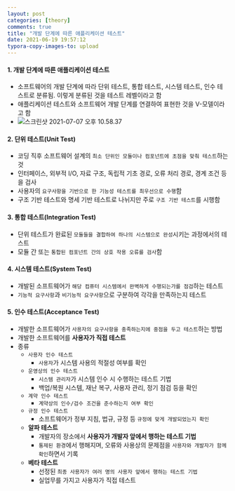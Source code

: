 ```yaml
---
layout: post
categories: [theory]
comments: true
title: "개발 단계에 따른 애플리케이션 테스트"
date: 2021-06-19 19:57:12
typora-copy-images-to: upload
---
```


#### 1. 개발 단계에 따른 애플리케이션 테스트

- 소프트웨어의 개발 단계에 따라 단위 테스트, 통합 테스트, 시스템 테스트, 인수 테스트로 분류됨. 이렇게 분류된 것을 테스트 레벨이라고 함
- 애플리케이션 테스트와 소프트웨어 개발 단계를 연결하여 표현한 것을 V-모델이라고 함
- ![스크린샷 2021-07-07 오후 10.58.37](https://tva1.sinaimg.cn/large/008i3skNgy1gs8qd4w0foj30ra0fs7tk.jpg)

#### 2. 단위 테스트(Unit Test)

- 코딩 직후 소프트웨어 설계의 `최소 단위인 모듈이나 컴포넌트에 초점을 맞춰 테스트`하는 것
- 인터페이스, 외부적 I/O, 자료 구조, 독립적 기초 경로, 오류 처리 경로, 경계 조건 등을 검사
- 사용자의 `요구사항을 기반으로 한 기능성 테스트를 최우선으로 수행`함
- 구조 기반 테스트와 명세 기반 테스트로 나뉘지만 주로 `구조 기반 테스트`를 시행함

#### 3. 통합 테스트(Integration Test)

- 단위 테스트가 완료된 `모듈들을 결합하여 하나의 시스템으로 완성`시키는 과정에서의 테스트
- 모듈 간 또는 `통합된 컴포넌트 간의 상호 작용 오류를 검사`함

#### 4. 시스템 테스트(System Test)

- 개발된 소프트웨어가 `해당 컴퓨터 시스템에서 완벽하게 수행되는가를 점검`하는 테스트
- `기능적 요구사항`과 `비기능적 요구사항`으로 구분하여 각각을 만족하는지 테스트

#### 5. 인수 테스트(Acceptance Test)

- 개발한 소프트웨어가 `사용자의 요구사항을 충족하는지에 중점을 두고 테스트`하는 방법
- 개발한 소프트웨어를 **사용자가 직접 테스트**
- 종류
  - `사용자 인수 테스트`
    - `사용자`가 시스템 사용의 적절성 여부를 확인
  - `운영상의 인수 테스트`
    - `시스템 관리자`가 시스템 인수 시 수행하는 테스트 기법
    - 백업/복원 시스템, 재난 복구, 사용자 관리, 정기 점검 등을 확인
  - `계약 인수 테스트`
    - `계약상의 인수/검수 조건을 준수하는지 여부 확인`
  - `규정 인수 테스트`
    - 소프트웨어가 정부 지침, 법규, 규정 등 `규정에 맞게 개발되었는지 확인 `
  - **알파 테스트**
    - 개발자의 장소에서 **사용자가 개발자 앞에서 행하는 테스트 기법**
    - `통제된 환경`에서 행해지며, 오류와 사용상의 문제점을 `사용자와 개발자가 함께 확인`하면서 기록
  - **베타 테스트**
    - 선정된 `최종 사용자가 여러 명의 사용자 앞에서 행하는 테스트 기법`
    - 실업무를 가지고 사용자가 직접 테스트

